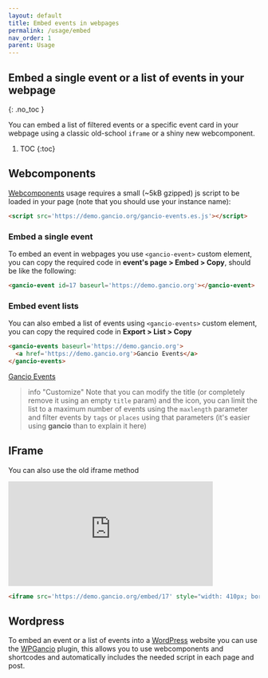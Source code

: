 ```yaml
---
layout: default
title: Embed events in webpages
permalink: /usage/embed
nav_order: 1
parent: Usage
---
```




## Embed a single event or a list of events in your webpage
{: .no_toc }

You can embed a list of filtered events or a specific event card in your webpage using a classic old-school `iframe` or a shiny new webcomponent.

1. TOC
{:toc}
## Webcomponents
[Webcomponents](https://www.webcomponents.org/introduction) usage requires a small (~5kB gzipped) js script to be loaded in your page (note that you should use your instance name):
```html
<script src='https://demo.gancio.org/gancio-events.es.js'></script>
```

### Embed a single event
To embed an event in webpages you use `<gancio-event>` custom element, you can copy the required code in **event's page > Embed > Copy**, should be like the following:

```html
<gancio-event id=17 baseurl='https://demo.gancio.org'></gancio-event>
```

<script src='https://demo.gancio.org/gancio-events.es.js'></script>
<gancio-event id=17 baseurl='https://demo.gancio.org'></gancio-event>  


### Embed event lists
You can also embed a list of events using `<gancio-events>` custom element, you can copy the required code in **Export > List > Copy**


```html
<gancio-events baseurl='https://demo.gancio.org'>
  <a href='https://demo.gancio.org'>Gancio Events</a>
</gancio-events>
```

<gancio-events baseurl='https://demo.gancio.org'><a href='https://demo.gancio.org'>Gancio Events</a></gancio-events>  

> info "Customize"
> Note that you can modify the title (or completely remove it using an empty `title` param) and the icon,
> you can limit the list to a maximum number of events using the `maxlength` parameter and filter events by `tags` or `places` using that parameters (it's easier using **gancio** than to explain it here)


## IFrame
You can also use the old iframe method
<iframe src='https://demo.gancio.org/embed/17' style="width: 410px; border: none; height: 210px; overflow: hidden;"></iframe>

```html
<iframe src='https://demo.gancio.org/embed/17' style="width: 410px; border: none; height: 210px; overflow: hidden;"></iframe>
```


## Wordpress
To embed an event or a list of events into a [WordPress](https://wordpress.com) website you can use the [WPGancio](https://wordpress.org/plugins/wpgancio/) plugin, this allows you to use webcomponents and shortcodes and automatically includes the needed script in each page and post.